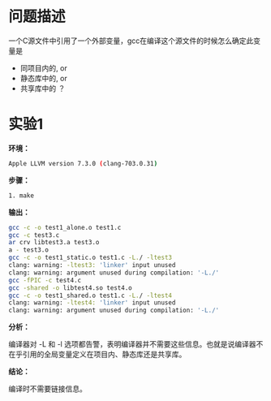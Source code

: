 # 问题描述

一个C源文件中引用了一个外部变量，gcc在编译这个源文件的时候怎么确定此变量是
* 同项目内的, or
* 静态库中的, or
* 共享库中的 ？

# 实验1

**环境：** 

```bash
Apple LLVM version 7.3.0 (clang-703.0.31)
```

**步骤：**

```bash
1. make
```


**输出：**

```bash
gcc -c -o test1_alone.o test1.c
gcc -c test3.c
ar crv libtest3.a test3.o
a - test3.o
gcc -c -o test1_static.o test1.c -L./ -ltest3
clang: warning: -ltest3: 'linker' input unused
clang: warning: argument unused during compilation: '-L./'
gcc -fPIC -c test4.c
gcc -shared -o libtest4.so test4.o
gcc -c -o test1_shared.o test1.c -L./ -ltest4
clang: warning: -ltest4: 'linker' input unused
clang: warning: argument unused during compilation: '-L./'
```

**分析：**

编译器对 -L 和 -l 选项都告警，表明编译器并不需要这些信息。也就是说编译器不在乎引用的全局变量定义在项目内、静态库还是共享库。

**结论：**

编译时不需要链接信息。
